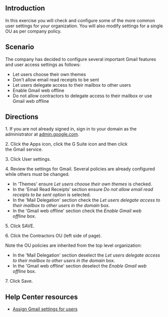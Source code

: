 ## Introduction

In this exercise you will check and configure some of the more common user settings for your organization. You will also modify settings for a single OU as per company policy.

## Scenario

The company has decided to configure several important Gmail features and user access settings as follows:

-   Let users choose their own themes
-   Don't allow email read receipts to be sent
-   Let users delegate access to their mailbox to other users
-   Enable Gmail web offline
-   Do not allow contractors to delegate access to their mailbox or use Gmail web offline

## Directions

1\. If you are not already signed in, sign in to your domain as the administrator at [admin.google.com](https://admin.google.com/).

2\. Click the Apps icon, click the G Suite icon and then click the Gmail service.

3\. Click User settings.

4\. Review the settings for Gmail. Several policies are already configured while others must be changed.

-   In 'Themes' ensure *Let users choose their own themes* is checked.
-   In the 'Email Read Receipts' section ensure *Do not allow email read receipts to be sent* option is selected.
-   In the 'Mail Delegation' section check the *Let users delegate access to their mailbox to other users in the domain* box.
-   In the 'Gmail web offline' section check the *Enable Gmail web offline* box.

5\. Click SAVE.

6\. Click the Contractors OU (left side of page).

Note the OU policies are inherited from the top level organization:

-   In the 'Mail Delegation' section deselect the *Let users delegate access to their mailbox to other users in the domain* box.
-   In the 'Gmail web offline' section deselect the *Enable Gmail web offline* box.

7\. Click Save.

## Help Center resources

-   [Assign Gmail settings for users](https://support.google.com/a/answer/173555 "Assign Gmail settings for users")
